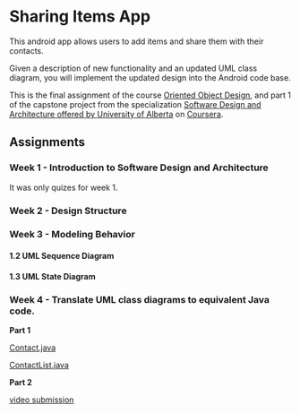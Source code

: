 # Sharing Items App

This android app allows users to add items and share them with their contacts.

Given a description of new functionality and an updated UML class diagram, you will implement the updated design into the Android code base.

This is the final assignment of the course [Oriented Object Design](https://www.coursera.org/learn/object-oriented-design), and part 1 of the capstone project from the specialization [Software Design and Architecture offered by University of Alberta](https://www.coursera.org/specializations/software-design-architecture) on [Coursera](https://www.coursera.org).

## Assignments

### Week 1 - Introduction to Software Design and Architecture

It was only quizes for week 1.

### Week 2 - Design Structure

### Week 3 - Modeling Behavior

#### 1.2 UML Sequence Diagram

#### 1.3 UML State Diagram

### Week 4 - Translate UML class diagrams to equivalent Java code.

**Part 1**

[Contact.java]()

[ContactList.java]()

**Part 2**

[video submission]()
